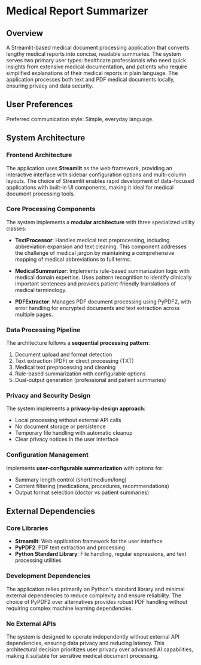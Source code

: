 # Medical Report Summarizer

## Overview

A Streamlit-based medical document processing application that converts lengthy medical reports into concise, readable summaries. The system serves two primary user types: healthcare professionals who need quick insights from extensive medical documentation, and patients who require simplified explanations of their medical reports in plain language. The application processes both text and PDF medical documents locally, ensuring privacy and data security.

## User Preferences

Preferred communication style: Simple, everyday language.

## System Architecture

### Frontend Architecture
The application uses **Streamlit** as the web framework, providing an interactive interface with sidebar configuration options and multi-column layouts. The choice of Streamlit enables rapid development of data-focused applications with built-in UI components, making it ideal for medical document processing tools.

### Core Processing Components
The system implements a **modular architecture** with three specialized utility classes:

- **TextProcessor**: Handles medical text preprocessing, including abbreviation expansion and text cleaning. This component addresses the challenge of medical jargon by maintaining a comprehensive mapping of medical abbreviations to full terms.

- **MedicalSummarizer**: Implements rule-based summarization logic with medical domain expertise. Uses pattern recognition to identify clinically important sentences and provides patient-friendly translations of medical terminology.

- **PDFExtractor**: Manages PDF document processing using PyPDF2, with error handling for encrypted documents and text extraction across multiple pages.

### Data Processing Pipeline
The architecture follows a **sequential processing pattern**:
1. Document upload and format detection
2. Text extraction (PDF) or direct processing (TXT)
3. Medical text preprocessing and cleaning
4. Rule-based summarization with configurable options
5. Dual-output generation (professional and patient summaries)

### Privacy and Security Design
The system implements a **privacy-by-design approach**:
- Local processing without external API calls
- No document storage or persistence
- Temporary file handling with automatic cleanup
- Clear privacy notices in the user interface

### Configuration Management
Implements **user-configurable summarization** with options for:
- Summary length control (short/medium/long)
- Content filtering (medications, procedures, recommendations)
- Output format selection (doctor vs patient summaries)

## External Dependencies

### Core Libraries
- **Streamlit**: Web application framework for the user interface
- **PyPDF2**: PDF text extraction and processing
- **Python Standard Library**: File handling, regular expressions, and text processing utilities

### Development Dependencies
The application relies primarily on Python's standard library and minimal external dependencies to reduce complexity and ensure reliability. The choice of PyPDF2 over alternatives provides robust PDF handling without requiring complex machine learning dependencies.

### No External APIs
The system is designed to operate independently without external API dependencies, ensuring data privacy and reducing latency. This architectural decision prioritizes user privacy over advanced AI capabilities, making it suitable for sensitive medical document processing.